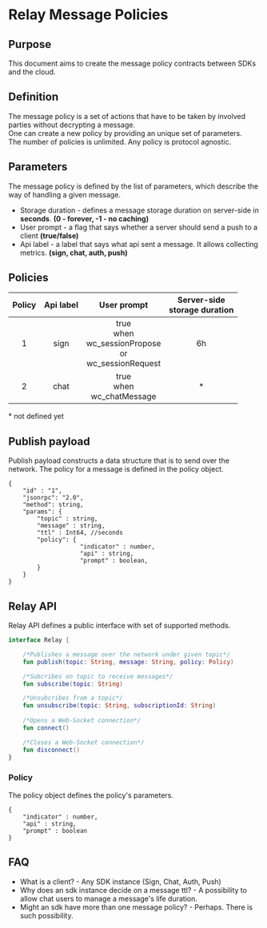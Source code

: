 
# Relay Message Policies

## Purpose

This document aims to create the message policy contracts between SDKs and the cloud. 

## Definition

The message policy is a set of actions that have to be taken by involved parties without decrypting a message.<br>
One can create a new policy by providing an unique set of parameters.<br>
The number of policies is unlimited. Any policy is protocol agnostic.

## Parameters

The message policy is defined by the list of parameters, which describe the way of handling a given message. 

* Storage duration - defines a message storage duration on server-side in **seconds**. **(0 - forever, -1 - no caching)**
* User prompt - a flag that says whether a server should send a push to a client **(true/false)**
* Api label - a label that says what api sent a message. It allows collecting metrics. **(sign, chat, auth, push)**

## Policies

| Policy 	| Api label<br> 	|                          User prompt                         	| Server-side<br>storage duration 	|
|:------:	|:-------------:	|:------------------------------------------------------------:	|:-------------------------------:	|
|    1   	|      sign     	| true<br>when<br>wc_sessionPropose<br>or<br>wc_sessionRequest 	|                6h               	|
|    2   	|      chat     	|                true<br>when<br>wc_chatMessage                	|                *                	|

\* not defined yet

## Publish payload

Publish payload constructs a data structure that is to send over the network. The policy for a message is defined in the policy object.

```jsonc
{
	"id" : "1",
	"jsonrpc": "2.0",
	"method": string,
	"params": {
		"topic" : string,
		"message" : string,  
		"ttl" : Int64, //seconds
		"policy": {
            		"indicator" : number,
            		"api" : string, 
            		"prompt" : boolean,
        }
    }
}
```

## Relay API

Relay API defines a public interface with set of supported methods.

```kotlin
interface Relay {

    /*Publishes a message over the network under given topic*/
    fun publish(topic: String, message: String, policy: Policy)

    /*Subcribes on topic to receive messages*/
    fun subscribe(topic: String)

    /*Unsubcribes from a topic*/
    fun unsubscribe(topic: String, subscriptionId: String)
	
    /*Opens a Web-Socket connection*/
    fun connect()

    /*Closes a Web-Socket connection*/
    fun disconnect()
}
```

### Policy

The policy object defines the policy's parameters.

```jsonc
{
    "indicator" : number,
    "api" : string,
    "prompt" : boolean
}
```

## FAQ

* What is a client? - Any SDK instance (Sign, Chat, Auth, Push)
* Why does an sdk instance decide on a message ttl? - A possibility to allow chat users to manage a message's life duration.
* Might an sdk have more than one message policy? - Perhaps. There is such possibility.
